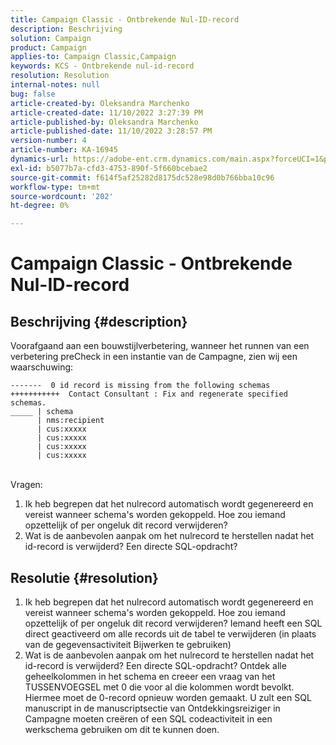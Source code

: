 ```yaml
---
title: Campaign Classic - Ontbrekende Nul-ID-record
description: Beschrijving
solution: Campaign
product: Campaign
applies-to: Campaign Classic,Campaign
keywords: KCS - Ontbrekende nul-id-record
resolution: Resolution
internal-notes: null
bug: false
article-created-by: Oleksandra Marchenko
article-created-date: 11/10/2022 3:27:39 PM
article-published-by: Oleksandra Marchenko
article-published-date: 11/10/2022 3:28:57 PM
version-number: 4
article-number: KA-16945
dynamics-url: https://adobe-ent.crm.dynamics.com/main.aspx?forceUCI=1&pagetype=entityrecord&etn=knowledgearticle&id=f19e1d34-0c61-ed11-9561-6045bd006b25
exl-id: b5077b7a-cfd3-4753-890f-5f660bcebae2
source-git-commit: f614f5af25282d8175dc528e98d0b766bba10c96
workflow-type: tm+mt
source-wordcount: '202'
ht-degree: 0%

---
```


# Campaign Classic - Ontbrekende Nul-ID-record

## Beschrijving {#description}


Voorafgaand aan een bouwstijlverbetering, wanneer het runnen van een verbetering preCheck in een instantie van de Campagne, zien wij een waarschuwing:


```
-------  0 id record is missing from the following schemas
+++++++++++  Contact Consultant : Fix and regenerate specified schemas.
_____ | schema                   
      | nms:recipient            
      | cus:xxxxx     
      | cus:xxxxx         
      | cus:xxxxx        
      | cus:xxxxx
```

<br>Vragen:


1. Ik heb begrepen dat het nulrecord automatisch wordt gegenereerd en vereist wanneer schema&#39;s worden gekoppeld. Hoe zou iemand opzettelijk of per ongeluk dit record verwijderen?
2. Wat is de aanbevolen aanpak om het nulrecord te herstellen nadat het id-record is verwijderd? Een directe SQL-opdracht?



## Resolutie {#resolution}


1. Ik heb begrepen dat het nulrecord automatisch wordt gegenereerd en vereist wanneer schema&#39;s worden gekoppeld. Hoe zou iemand opzettelijk of per ongeluk dit record verwijderen? Iemand heeft een SQL direct geactiveerd om alle records uit de tabel te verwijderen (in plaats van de gegevensactiviteit Bijwerken te gebruiken)
2. Wat is de aanbevolen aanpak om het nulrecord te herstellen nadat het id-record is verwijderd? Een directe SQL-opdracht? Ontdek alle geheelkolommen in het schema en creeer een vraag van het TUSSENVOEGSEL met 0 die voor al die kolommen wordt bevolkt. Hiermee moet de 0-record opnieuw worden gemaakt. U zult een SQL manuscript in de manuscriptsectie van Ontdekkingsreiziger in Campagne moeten creëren of een SQL codeactiviteit in een werkschema gebruiken om dit te kunnen doen.

